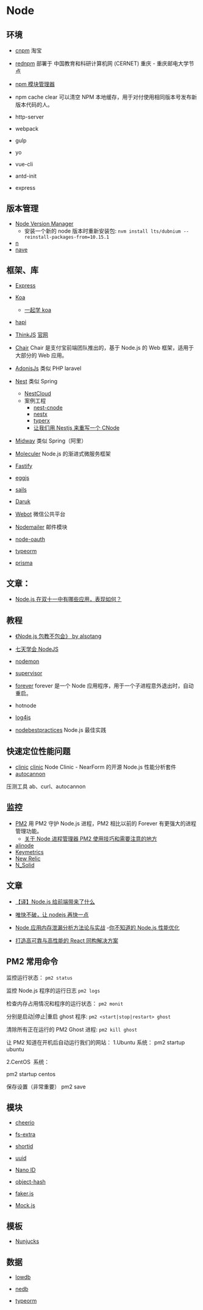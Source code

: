 # Node

## 环境

- [cnpm](https://cnpmjs.org/) 淘宝
- [rednpm](http://npm.mirror.cqupt.edu.cn/) 部署于 中国教育和科研计算机网 (CERNET) 重庆 - 重庆邮电大学节点

- [npm 模块管理器](http://javascript.ruanyifeng.com/nodejs/npm.html)

- npm cache clear 可以清空 NPM 本地缓存，用于对付使用相同版本号发布新版本代码的人。

- http-server
- webpack
- gulp
- yo
- vue-cli
- antd-init
- express

## 版本管理

- [Node Version Manager](https://github.com/creationix/nvm)
  - 安装一个新的 node 版本时重新安装包: `nvm install lts/dubnium --reinstall-packages-from=10.15.1`
- [n](https://github.com/tj/n)
- [nave](https://github.com/isaacs/nave)

## 框架、库

- [Express](https://github.com/strongloop/express)
- [Koa](https://github.com/koajs/koa)
  - [一起学 koa](https://github.com/base-n/koa-generator-examples)
- [hapi](https://github.com/hapijs/hapi)
- [ThinkJS](https://github.com/75team/thinkjs) [官网](https://thinkjs.org/)
- [Chair](http://yq.aliyun.com/articles/2921) Chair 是支付宝前端团队推出的，基于 Node.js 的 Web 框架，适用于大部分的 Web 应用。
- [AdonisJs](https://adonisjs.com/) 类似 PHP laravel
- [Nest](https://github.com/nestjs/nest) 类似 Spring
  - [NestCloud](https://nestcloud.org)
  - 案例工程
    - [nest-cnode](https://github.com/jiayisheji/nest-cnode)
    - [nestx](https://github.com/vellengs/nestx)
    - [typerx](https://github.com/vellengs/typerx)
    - [让我们用 Nestjs 来重写一个 CNode](https://github.com/jiayisheji/blog/issues/19)
- [Midway](https://github.com/midwayjs/midway) 类似 Spring（阿里）
- [Moleculer](https://moleculer.services/) Node.js 的渐进式微服务框架
- [Fastify](https://github.com/fastify/fastify)
- [eggjs](https://eggjs.org/)
- [sails](https://sailsjs.com/)
- [Daruk](https://github.com/daruk-framework/daruk)

- [Webot](https://github.com/node-webot) 微信公共平台
- [Nodemailer](https://github.com/nodemailer/nodemailer) 邮件模块

- [node-oauth](https://www.npmjs.com/package/oauth)
- [typeorm](https://github.com/typeorm/typeorm)
- [prisma](https://github.com/prisma/prisma)

## 文章：

- [Node.js 在双十一中有哪些应用，表现如何？](https://www.zhihu.com/question/37379084)

## 教程

- [《Node.js 包教不包会》 by alsotang](https://github.com/alsotang/node-lessons)
- [七天学会 NodeJS](http://nqdeng.github.io/7-days-nodejs/)

- [nodemon](https://github.com/remy/nodemon)
- [supervisor](https://www.npmjs.com/package/supervisor)
- [forever](https://www.npmjs.com/package/forever) forever 是一个 Node 应用程序，用于一个子进程意外退出时，自动重启。
- hotnode

- [log4js](https://github.com/nomiddlename/log4js-node)
- [nodebestpractices](https://github.com/i0natan/nodebestpractices/blob/master/README.chinese.md) Node.js 最佳实践

## 快速定位性能问题

- [clinic](https://clinicjs.org/) [clinic](https://www.npmjs.com/package/clinic) Node Clinic - NearForm 的开源 Node.js 性能分析套件
- [autocannon](https://www.npmjs.com/package/autocannon)

压测工具 ab、curl、autocannon

## 监控

- [PM2](https://github.com/Unitech/pm2) 用 PM2 守护 Node.js 进程，PM2 相比以前的 Forever 有更强大的进程管理功能。
  - [关于 Node 进程管理器 PM2 使用技巧和需要注意的地方](https://github.com/jawil/blog/issues/7)
- [alinode](http://alinode.aliyun.com/)
- [Keymetrics](https://keymetrics.io/)
- [New Relic](https://newrelic.com/nodejs)
- [N_Solid](https://nodesource.com/products/nsolid/)

## 文章

- [【译】Node.js 给前端带来了什么](https://www.h5jun.com/post/Node.js%20%E7%BB%99%E5%89%8D%E7%AB%AF%E5%B8%A6%E6%9D%A5%E4%BA%86%E4%BB%80%E4%B9%88.html)

- [唯快不破，让 nodejs 再快一点](https://github.com/alibaba/beidou/blob/master/packages/beidou-docs/articles/node-performance-optimization.md)
- [Node 应用内存泄漏分析方法论与实战](https://github.com/alibaba/beidou/blob/master/packages/beidou-docs/articles/node-memory-leak.md) -[你不知道的 Node.js 性能优化](https://zhuanlan.zhihu.com/p/50055740)
- [打造高可靠与高性能的 React 同构解决方案](https://github.com/alibaba/beidou/blob/master/packages/beidou-docs/articles/high-performance-isomorphic-app.md)

## PM2 常用命令

监控运行状态：
`pm2 status`

监控 Node.js 程序的运行日志
`pm2 logs`

检查内存占用情况和程序的运行状态：
`pm2 monit`

分别是启动|停止|重启 ghost 程序:
`pm2 <start|stop|restart> ghost`

清除所有正在运行的 PM2 Ghost 进程:
`pm2 kill ghost`

让 PM2 知道在开机后自动运行我们的网站：
1.Ubuntu 系统：
pm2 startup ubuntu

2.CentOS  系统：

pm2 startup centos

保存设置（非常重要）
pm2 save

## 模块

- [cheerio](https://github.com/cheeriojs/cheerio)
- [fs-extra](https://github.com/jprichardson/node-fs-extra)

- [shortid](https://github.com/dylang/shortid)
- [uuid](https://www.npmjs.com/package/uuid)
- [Nano ID](https://www.npmjs.com/package/nanoid)

- [object-hash](https://github.com/puleos/object-hash)
- [faker.js](https://github.com/Marak/faker.js)
- [Mock.js](https://github.com/nuysoft/Mock)

## 模板

- [Nunjucks](https://github.com/mozilla/nunjucks)

## 数据

- [lowdb](https://github.com/typicode/lowdb)
- [nedb](https://github.com/louischatriot/nedb)

- [typeorm](https://typeorm.io)
